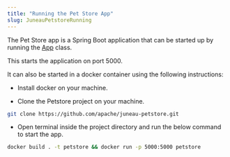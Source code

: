 ```yaml
---
title: "Running the Pet Store App"
slug: JuneauPetstoreRunning
---
```


The Pet Store app is a Spring Boot application that can be started up by running the [App](https://github.com/apache/juneau-petstore/blob/master/juneau-petstore-server/src/main/java/org/apache/juneau/petstore/server/App.java) class.

This starts the application on port 5000.

It can also be started in a docker container using the following instructions:

- Install docker on your machine.

- Clone the Petstore project on your machine.

```bash
git clone https://github.com/apache/juneau-petstore.git
```

- Open terminal inside the project directory and run the below command to start the app.

```bash
docker build . -t petstore && docker run -p 5000:5000 petstore
```
